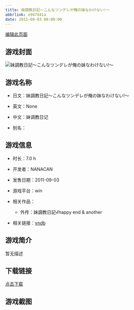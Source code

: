 ```yaml
---
title: 妹調教日記～こんなツンデレが俺の妹なわけない!～
abbrlink: e947d41a
date: 2011-09-03 00:00:00
---
```

[编辑此页面](https://github.com/ACG-3/ADV3-source/blob/main/source/_posts/games/%E5%A6%B9%E8%AA%BF%E6%95%99%E6%97%A5%E8%A8%98%EF%BD%9E%E3%81%93%E3%82%93%E3%81%AA%E3%83%84%E3%83%B3%E3%83%87%E3%83%AC%E3%81%8C%E4%BF%BA%E3%81%AE%E5%A6%B9%E3%81%AA%E3%82%8F%E3%81%91%E3%81%AA%E3%81%84%21%EF%BD%9E.md)

## 游戏封面

![妹調教日記～こんなツンデレが俺の妹なわけない!～](https://pan.timero.xyz/d/onedrive/img_lib_001/%E5%A6%B9%E8%AA%BF%E6%95%99%E6%97%A5%E8%A8%98%EF%BD%9E%E3%81%93%E3%82%93%E3%81%AA%E3%83%84%E3%83%B3%E3%83%87%E3%83%AC%E3%81%8C%E4%BF%BA%E3%81%AE%E5%A6%B9%E3%81%AA%E3%82%8F%E3%81%91%E3%81%AA%E3%81%84!%EF%BD%9E_cover.avif)


## 游戏名称

- 日文：妹調教日記～こんなツンデレが俺の妹なわけない!～
- 英文：None
- 中文：妹调教日记

- 别名：


## 游戏信息

- 时长：7.0 h
- 开发者：NANACAN
- 发售日期：2011-09-03
- 游戏平台：win
- 相关作品：
   - 外传：妹調教日記√happy end & another

- 相关链接：[vndb](https://vndb.org/v9303)


## 游戏简介

暂无描述


## 下载链接

[点击下载](https://pan.timero.xyz/onedrive/adv_lib_001/%E5%A6%B9%E8%AA%BF%E6%95%99%E6%97%A5%E8%A8%98%EF%BD%9E%E3%81%93%E3%82%93%E3%81%AA%E3%83%84%E3%83%B3%E3%83%87%E3%83%AC%E3%81%8C%E4%BF%BA%E3%81%AE%E5%A6%B9%E3%81%AA%E3%82%8F%E3%81%91%E3%81%AA%E3%81%84%21%EF%BD%9E)


## 游戏截图


